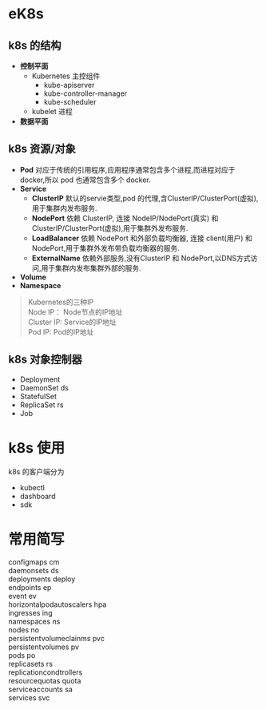 # eK8s



## k8s 的结构

- **控制平面**  
    - Kubernetes 主控组件
        - kube-apiserver  
        - kube-controller-manager  
        - kube-scheduler
    - kubelet 进程
- **数据平面**

## k8s 资源/对象
- **Pod**  对应于传统的引用程序,应用程序通常包含多个进程,而进程对应于 docker,所以 pod 也通常包含多个 docker.
- **Service**  
    - **ClusterIP**  默认的servie类型,pod 的代理,含ClusterIP/ClusterPort(虚拟),用于集群内发布服务.
    - **NodePort**  依赖 ClusterIP, 连接 NodeIP/NodePort(真实) 和 ClusterIP/ClusterPort(虚拟),用于集群外发布服务.
    - **LoadBalancer**  依赖 NodePort 和外部负载均衡器, 连接 client(用户) 和 NodePort,用于集群外发布带负载均衡器的服务.
    - **ExternalName**  依赖外部服务,没有ClusterIP 和 NodePort,以DNS方式访问,用于集群内发布集群外部的服务.
- **Volume**
- **Namespace**   

> Kubernetes的三种IP  
Node IP： Node节点的IP地址  
Cluster IP: Service的IP地址  
Pod IP: Pod的IP地址  

## k8s 对象控制器
- Deployment
- DaemonSet   ds
- StatefulSet
- ReplicaSet  rs
- Job

# k8s 使用

k8s 的客户端分为 
- kubectl 
- dashboard 
- sdk




# 常用简写

configmaps cm  
daemonsets ds  
deployments deploy  
endpoints ep  
event ev  
horizontalpodautoscalers hpa  
ingresses ing  
namespaces ns  
nodes no  
persistentvolumeclainms pvc  
persistentvolumes pv  
pods po  
replicasets rs  
replicationcondtrollers  
resourcequotas quota  
serviceaccounts sa  
services svc  
